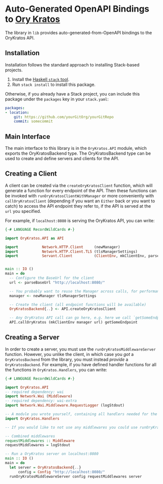 # Auto-Generated OpenAPI Bindings to [Ory Kratos](https://www.ory.sh/kratos/)

The library in `lib` provides auto-generated-from-OpenAPI bindings to the OryKratos API.

## Installation

Installation follows the standard approach to installing Stack-based projects.

1. Install the [Haskell `stack` tool](http://docs.haskellstack.org/en/stable/README).
2. Run `stack install` to install this package.

Otherwise, if you already have a Stack project, you can include this package under the `packages` key in your `stack.yaml`:
```yaml
packages:
- location:
    git: https://github.com/yourGitOrg/yourGitRepo
    commit: somecommit
```

## Main Interface

The main interface to this library is in the `OryKratos.API` module, which exports the OryKratosBackend type. The OryKratosBackend
type can be used to create and define servers and clients for the API.

## Creating a Client

A client can be created via the `createOryKratosClient` function, which will generate a function for every endpoint of the API.
Then these functions can be invoked with `runOryKratosClientWithManager` or more conveniently with `callOryKratosClient`
(depending if you want an `Either` back or you want to catch) to access the API endpoint they refer to, if the API is served
at the `url` you specified.

For example, if `localhost:8080` is serving the OryKratos API, you can write:

```haskell
{-# LANGUAGE RecordWildCards #-}

import OryKratos.API as API

import           Network.HTTP.Client     (newManager)
import           Network.HTTP.Client.TLS (tlsManagerSettings)
import           Servant.Client          (ClientEnv, mkClientEnv, parseBaseUrl)


main :: IO ()
main = do
  -- Configure the BaseUrl for the client
  url <- parseBaseUrl "http://localhost:8080/"

  -- You probably want to reuse the Manager across calls, for performance reasons
  manager <- newManager tlsManagerSettings

  -- Create the client (all endpoint functions will be available)
  OryKratosBackend{..} <- API.createOryKratosClient

  -- Any OryKratos API call can go here, e.g. here we call `getSomeEndpoint`
  API.callOryKratos (mkClientEnv manager url) getSomeEndpoint
```

## Creating a Server

In order to create a server, you must use the `runOryKratosMiddlewareServer` function. However, you unlike the client, in which case you *got* a `OryKratosBackend`
from the library, you must instead *provide* a `OryKratosBackend`. For example, if you have defined handler functions for all the
functions in `OryKratos.Handlers`, you can write:

```haskell
{-# LANGUAGE RecordWildCards #-}

import OryKratos.API
-- required dependency: wai
import Network.Wai (Middleware)
-- required dependency: wai-extra
import Network.Wai.Middleware.RequestLogger (logStdout)

-- A module you wrote yourself, containing all handlers needed for the OryKratosBackend type.
import OryKratos.Handlers

-- If you would like to not use any middlewares you could use runOryKratosServer instead

-- Combined middlewares
requestMiddlewares :: Middleware
requestMiddlewares = logStdout

-- Run a OryKratos server on localhost:8080
main :: IO ()
main = do
  let server = OryKratosBackend{..}
      config = Config "http://localhost:8080/"
  runOryKratosMiddlewareServer config requestMiddlewares server
```
